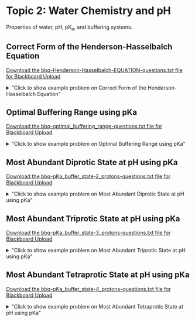 # Topic 2: Water Chemistry and pH

Properties of water, pH, pK<sub>a</sub>, and buffering systems.

## Correct Form of the Henderson-Hasselbalch Equation

<a id='raw-url' href='bbq-Henderson-Hasselbalch-EQUATION-questions.txt' download>Download the bbq-Henderson-Hasselbalch-EQUATION-questions.txt file for Blackboard Upload</a>

<details>
  <summary>"Click to show example problem on Correct Form of the Henderson-Hasselbalch Equation"</summary>
  {% include "biochemistry/topic02/Henderson-Hasselbalch-EQUATION.html" %}

<br/></details>
## Optimal Buffering Range using pKa

<a id='raw-url' href='bbq-optimal_buffering_range-questions.txt' download>Download the bbq-optimal_buffering_range-questions.txt file for Blackboard Upload</a>

<details>
  <summary>"Click to show example problem on Optimal Buffering Range using pKa"</summary>
  {% include "biochemistry/topic02/optimal_buffering_range.html" %}

<br/></details>
## Most Abundant Diprotic State at pH using pKa

<a id='raw-url' href='bbq-pKa_buffer_state-2_protons-questions.txt' download>Download the bbq-pKa_buffer_state-2_protons-questions.txt file for Blackboard Upload</a>

<details>
  <summary>"Click to show example problem on Most Abundant Diprotic State at pH using pKa"</summary>
  {% include "biochemistry/topic02/pKa_buffer_state-2_protons.html" %}

<br/></details>
## Most Abundant Triprotic State at pH using pKa

<a id='raw-url' href='bbq-pKa_buffer_state-3_protons-questions.txt' download>Download the bbq-pKa_buffer_state-3_protons-questions.txt file for Blackboard Upload</a>

<details>
  <summary>"Click to show example problem on Most Abundant Triprotic State at pH using pKa"</summary>
  {% include "biochemistry/topic02/pKa_buffer_state-3_protons.html" %}

<br/></details>
## Most Abundant Tetraprotic State at pH using pKa

<a id='raw-url' href='bbq-pKa_buffer_state-4_protons-questions.txt' download>Download the bbq-pKa_buffer_state-4_protons-questions.txt file for Blackboard Upload</a>

<details>
  <summary>"Click to show example problem on Most Abundant Tetraprotic State at pH using pKa"</summary>
  {% include "biochemistry/topic02/pKa_buffer_state-4_protons.html" %}

<br/></details>
